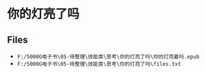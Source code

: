 # 你的灯亮了吗

## Files

- `F:/5000G电子书\05-待整理\技能类\思考\你的灯亮了吗\你的灯亮着吗.epub`
- `F:/5000G电子书\05-待整理\技能类\思考\你的灯亮了吗\files.txt`
